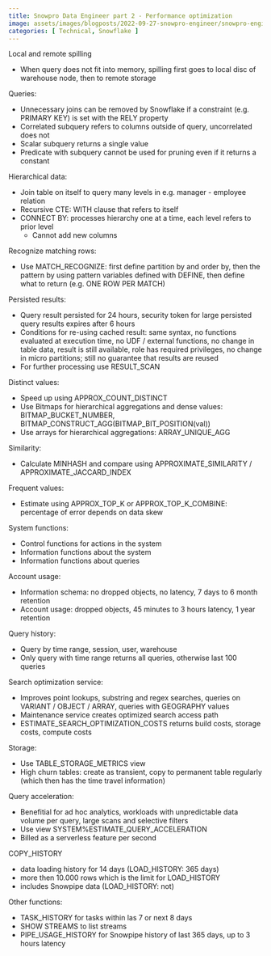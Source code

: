```yaml
---
title: Snowpro Data Engineer part 2 - Performance optimization
image: assets/images/blogposts/2022-09-27-snowpro-engineer/snowpro-engineer.png
categories: [ Technical, Snowflake ]
---
```


Local and remote spilling
- When query does not fit into memory, spilling first goes to local disc of warehouse node, then to remote storage

Queries:
- Unnecessary joins can be removed by Snowflake if a constraint (e.g. PRIMARY KEY) is set with the RELY property
- Correlated subquery refers to columns outside of query, uncorrelated does not
- Scalar subquery returns a single value
- Predicate with subquery cannot be used for pruning even if it returns a constant

Hierarchical data:
- Join table on itself to query many levels in e.g. manager - employee relation
- Recursive CTE: WITH clause that refers to itself
- CONNECT BY: processes hierarchy one at a time, each level refers to prior level
    - Cannot add new columns

Recognize matching rows:
- Use MATCH_RECOGNIZE: first define partition by and order by, then the pattern by using pattern variables defined with DEFINE, then define what to return (e.g. ONE ROW PER MATCH)

Persisted results:
- Query result persisted for 24 hours, security token for large persisted query results expires after 6 hours
- Conditions for re-using cached result: same syntax, no functions evaluated at execution time, no UDF / external functions, no change in table data, result is still available, role has required privileges, no change in micro partitions; still no guarantee that results are reused
- For further processing use RESULT_SCAN

Distinct values:
- Speed up using APPROX_COUNT_DISTINCT
- Use Bitmaps for hierarchical aggregations and dense values: BITMAP_BUCKET_NUMBER, BITMAP_CONSTRUCT_AGG(BITMAP_BIT_POSITION(val))
- Use arrays for hierarchical aggregations: ARRAY_UNIQUE_AGG

Similarity:
- Calculate MINHASH and compare using APPROXIMATE_SIMILARITY / APPROXIMATE_JACCARD_INDEX

Frequent values:
- Estimate using APPROX_TOP_K or APPROX_TOP_K_COMBINE: percentage of error depends on data skew

System functions:
- Control functions for actions in the system
- Information functions about the system
- Information functions about queries

Account usage:
- Information schema: no dropped objects, no latency, 7 days to 6 month retention
- Account usage: dropped objects, 45 minutes to 3 hours latency, 1 year retention

Query history:
- Query by time range, session, user, warehouse
- Only query with time range returns all queries, otherwise last 100 queries

Search optimization service:
- Improves point lookups, substring and regex searches, queries on VARIANT / OBJECT / ARRAY, queries with GEOGRAPHY values
- Maintenance service creates optimized search access path
- ESTIMATE_SEARCH_OPTIMIZATION_COSTS returns build costs, storage costs, compute costs

Storage:
- Use TABLE_STORAGE_METRICS view
- High churn tables: create as transient, copy to permanent table regularly (which then has the time travel information)

Query acceleration:
- Benefitial for ad hoc analytics, workloads with unpredictable data volume per query, large scans and selective filters
- Use view SYSTEM%ESTIMATE_QUERY_ACCELERATION
- Billed as a serverless feature per second

COPY_HISTORY
- data loading history for 14 days (LOAD_HISTORY: 365 days)
- more then 10.000 rows which is the limit for LOAD_HISTORY
- includes Snowpipe data (LOAD_HISTORY: not)

Other functions:
- TASK_HISTORY for tasks within las 7 or next 8 days
- SHOW STREAMS to list streams
- PIPE_USAGE_HISTORY for Snowpipe history of last 365 days, up to 3 hours latency